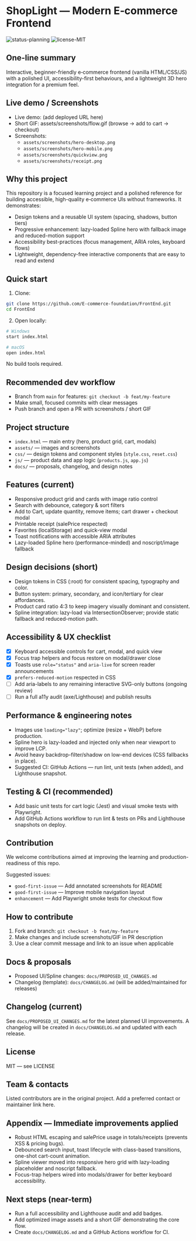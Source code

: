 # ShopLight — Modern E‑commerce Frontend

![status-planning](https://img.shields.io/badge/status-planning-lightgrey) ![license-MIT](https://img.shields.io/badge/license-MIT-blue)

One-line summary
----------------
Interactive, beginner-friendly e‑commerce frontend (vanilla HTML/CSS/JS) with a polished UI, accessibility-first behaviours, and a lightweight 3D hero integration for a premium feel.

Live demo / Screenshots
-----------------------
- Live demo: (add deployed URL here)  
- Short GIF: assets/screenshots/flow.gif (browse → add to cart → checkout)  
- Screenshots:
  - `assets/screenshots/hero-desktop.png`
  - `assets/screenshots/hero-mobile.png`
  - `assets/screenshots/quickview.png`
  - `assets/screenshots/receipt.png`

Why this project
----------------
This repository is a focused learning project and a polished reference for building accessible, high-quality e‑commerce UIs without frameworks. It demonstrates:
- Design tokens and a reusable UI system (spacing, shadows, button tiers)  
- Progressive enhancement: lazy-loaded Spline hero with fallback image and reduced-motion support  
- Accessibility best-practices (focus management, ARIA roles, keyboard flows)  
- Lightweight, dependency-free interactive components that are easy to read and extend

Quick start
-----------
1. Clone:
```bash
git clone https://github.com/E-commerce-foundation/FrontEnd.git
cd FrontEnd
```
2. Open locally:
```bash
# Windows
start index.html

# macOS
open index.html
```
No build tools required.

Recommended dev workflow
------------------------
- Branch from `main` for features: `git checkout -b feat/my-feature`
- Make small, focused commits with clear messages
- Push branch and open a PR with screenshots / short GIF

Project structure
-----------------
- `index.html` — main entry (hero, product grid, cart, modals)  
- `assets/` — images and screenshots  
- `css/` — design tokens and component styles (`style.css`, `reset.css`)  
- `js/` — product data and app logic (`products.js`, `app.js`)  
- `docs/` — proposals, changelog, and design notes

Features (current)
------------------
- Responsive product grid and cards with image ratio control  
- Search with debounce, category & sort filters  
- Add to Cart, update quantity, remove items; cart drawer + checkout modal  
- Printable receipt (salePrice respected)  
- Favorites (localStorage) and quick-view modal  
- Toast notifications with accessible ARIA attributes  
- Lazy-loaded Spline hero (performance-minded) and noscript/image fallback

Design decisions (short)
------------------------
- Design tokens in CSS (:root) for consistent spacing, typography and color.  
- Button system: primary, secondary, and icon/tertiary for clear affordances.  
- Product card ratio 4:3 to keep imagery visually dominant and consistent.  
- Spline integration: lazy-load via IntersectionObserver; provide static fallback and reduced-motion path.

Accessibility & UX checklist
----------------------------
- [x] Keyboard accessible controls for cart, modal, and quick view  
- [x] Focus trap helpers and focus restore on modal/drawer close  
- [x] Toasts use `role="status"` and `aria-live` for screen reader announcements  
- [x] `prefers-reduced-motion` respected in CSS  
- [ ] Add aria-labels to any remaining interactive SVG-only buttons (ongoing review)  
- [ ] Run a full a11y audit (axe/Lighthouse) and publish results

Performance & engineering notes
-------------------------------
- Images use `loading="lazy"`; optimize (resize + WebP) before production.  
- Spline hero is lazy-loaded and injected only when near viewport to improve LCP.  
- Avoid heavy backdrop-filter/shadow on low-end devices (CSS fallbacks in place).  
- Suggested CI: GitHub Actions — run lint, unit tests (when added), and Lighthouse snapshot.

Testing & CI (recommended)
--------------------------
- Add basic unit tests for cart logic (Jest) and visual smoke tests with Playwright.  
- Add GitHub Actions workflow to run lint & tests on PRs and Lighthouse snapshots on deploy.

Contribution
------------
We welcome contributions aimed at improving the learning and production-readiness of this repo.

Suggested issues:
- `good-first-issue` — Add annotated screenshots for README  
- `good-first-issue` — Improve mobile navigation layout  
- `enhancement` — Add Playwright smoke tests for checkout flow

How to contribute
-----------------
1. Fork and branch: `git checkout -b feat/my-feature`  
2. Make changes and include screenshots/GIF in PR description  
3. Use a clear commit message and link to an issue when applicable

Docs & proposals
----------------
- Proposed UI/Spline changes: `docs/PROPOSED_UI_CHANGES.md`  
- Changelog (template): `docs/CHANGELOG.md` (will be added/maintained for releases)

Changelog (current)
-------------------
See `docs/PROPOSED_UI_CHANGES.md` for the latest planned UI improvements. A changelog will be created in `docs/CHANGELOG.md` and updated with each release.

License
-------
MIT — see LICENSE

Team & contacts
---------------
Listed contributors are in the original project. Add a preferred contact or maintainer link here.

Appendix — Immediate improvements applied
-----------------------------------------
- Robust HTML escaping and salePrice usage in totals/receipts (prevents XSS & pricing bugs).  
- Debounced search input, toast lifecycle with class-based transitions, one-shot cart-count animation.  
- Spline viewer moved into responsive hero grid with lazy-loading placeholder and noscript fallback.  
- Focus-trap helpers wired into modals/drawer for better keyboard accessibility.

Next steps (near-term)
----------------------
- Run a full accessibility and Lighthouse audit and add badges.  
- Add optimized image assets and a short GIF demonstrating the core flow.  
- Create `docs/CHANGELOG.md` and a GitHub Actions workflow for CI.
